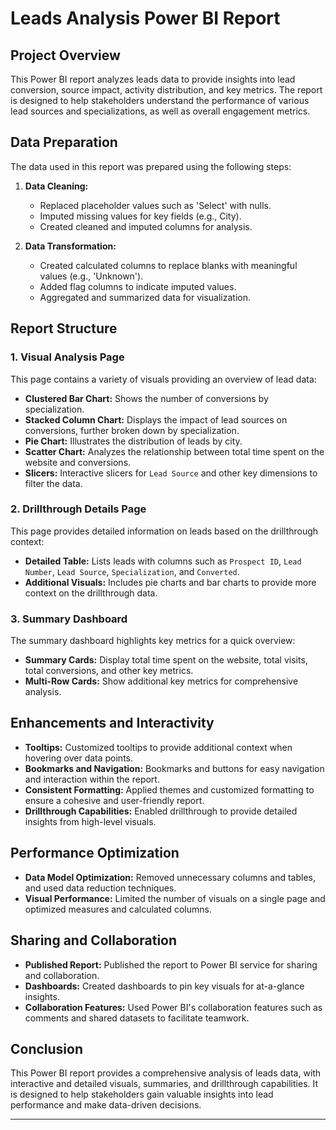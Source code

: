 # Leads Analysis Power BI Report

## Project Overview
This Power BI report analyzes leads data to provide insights into lead conversion, source impact, activity distribution, and key metrics. The report is designed to help stakeholders understand the performance of various lead sources and specializations, as well as overall engagement metrics.

## Data Preparation
The data used in this report was prepared using the following steps:
1. **Data Cleaning:**
   - Replaced placeholder values such as 'Select' with nulls.
   - Imputed missing values for key fields (e.g., City).
   - Created cleaned and imputed columns for analysis.

2. **Data Transformation:**
   - Created calculated columns to replace blanks with meaningful values (e.g., 'Unknown').
   - Added flag columns to indicate imputed values.
   - Aggregated and summarized data for visualization.

## Report Structure

### 1. Visual Analysis Page
This page contains a variety of visuals providing an overview of lead data:
- **Clustered Bar Chart:** Shows the number of conversions by specialization.
- **Stacked Column Chart:** Displays the impact of lead sources on conversions, further broken down by specialization.
- **Pie Chart:** Illustrates the distribution of leads by city.
- **Scatter Chart:** Analyzes the relationship between total time spent on the website and conversions.
- **Slicers:** Interactive slicers for `Lead Source` and other key dimensions to filter the data.

### 2. Drillthrough Details Page
This page provides detailed information on leads based on the drillthrough context:
- **Detailed Table:** Lists leads with columns such as `Prospect ID`, `Lead Number`, `Lead Source`, `Specialization`, and `Converted`.
- **Additional Visuals:** Includes pie charts and bar charts to provide more context on the drillthrough data.

### 3. Summary Dashboard
The summary dashboard highlights key metrics for a quick overview:
- **Summary Cards:** Display total time spent on the website, total visits, total conversions, and other key metrics.
- **Multi-Row Cards:** Show additional key metrics for comprehensive analysis.

## Enhancements and Interactivity
- **Tooltips:** Customized tooltips to provide additional context when hovering over data points.
- **Bookmarks and Navigation:** Bookmarks and buttons for easy navigation and interaction within the report.
- **Consistent Formatting:** Applied themes and customized formatting to ensure a cohesive and user-friendly report.
- **Drillthrough Capabilities:** Enabled drillthrough to provide detailed insights from high-level visuals.

## Performance Optimization
- **Data Model Optimization:** Removed unnecessary columns and tables, and used data reduction techniques.
- **Visual Performance:** Limited the number of visuals on a single page and optimized measures and calculated columns.

## Sharing and Collaboration
- **Published Report:** Published the report to Power BI service for sharing and collaboration.
- **Dashboards:** Created dashboards to pin key visuals for at-a-glance insights.
- **Collaboration Features:** Used Power BI's collaboration features such as comments and shared datasets to facilitate teamwork.

## Conclusion
This Power BI report provides a comprehensive analysis of leads data, with interactive and detailed visuals, summaries, and drillthrough capabilities. It is designed to help stakeholders gain valuable insights into lead performance and make data-driven decisions.

---

